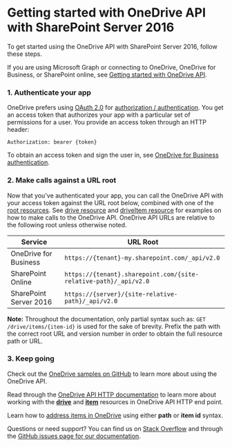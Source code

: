 # Getting started with OneDrive API with SharePoint Server 2016

To get started using the OneDrive API with SharePoint Server 2016, follow these steps.

If you are using Microsoft Graph or connecting to OneDrive, OneDrive for Business, or SharePoint online, see [Getting started with OneDrive API](getting-started.md).

### 1. Authenticate your app

OneDrive prefers using [OAuth 2.0](http://oauth.net/2/) for [authorization / authentication](../auth/index.md).
You get an access token that authorizes your app with a particular set of permissions for a user.
You provide an access token through an HTTP header:

`Authorization: bearer {token}`

To obtain an access token and sign the user in, see [OneDrive for Business authentication](../auth/aad-oauth.md).

### 2. Make calls against a URL root

Now that you've authenticated your app, you can call the OneDrive API with your access token against the URL root below, combined with one of the [root resources](../onedrive-rest-api.md#onedrive-root-resources).
See [drive resource](../resources/drive.md) and [driveItem resource](../resources/driveitem.md) for examples on how to make calls to the OneDrive API.
OneDrive API URLs are relative to the following root unless otherwise noted.

| Service                | URL Root                                                         |
| ---------------------- | ---------------------------------------------------------------- |
| OneDrive for Business  | `https://{tenant}-my.sharepoint.com/_api/v2.0`                   |
| SharePoint Online      | `https://{tenant}.sharepoint.com/{site-relative-path}/_api/v2.0` |
| SharePoint Server 2016 | `https://{server}/{site-relative-path}/_api/v2.0`                |

**Note:** Throughout the documentation, only partial syntax such as: `GET /drive/items/{item-id}` is used for the sake of brevity.
Prefix the path with the correct root URL and version number in order to obtain the full resource path or URL.

### 3. Keep going

Check out the [OneDrive samples on GitHub](https://github.com/onedrive) to learn more about using the OneDrive API.

Read through the [OneDrive API HTTP documentation](../onedrive-rest-api.md) to learn more about working with the [**drive**](../resources/drive.md) and [**item**](../resources/driveitem.md) resources in OneDrive API HTTP end point.

Learn how to [address items in OneDrive](../concepts/addressing-driveitems.md) using either **path** or **item id** syntax.

Questions or need support?
You can find us on [Stack Overflow](http://stackoverflow.com/questions/tagged/onedrive) and through the [GitHub issues page for our documentation](https://github.com/onedrive/onedrive-api-docs/issues).

<!-- {
  "type": "#page.annotation",
  "description": "Getting started using HTTP to access the OneDrive API",
  "keywords": "http,auth,onedrive,api,sharepoint",
  "section": "documentation"
  } -->
